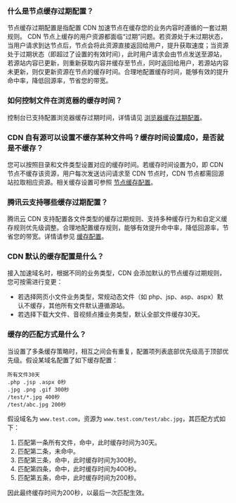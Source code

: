 
[](id:q1)
### 什么是节点缓存过期配置？
节点缓存过期配置是指配置 CDN 加速节点在缓存您的业务内容时遵循的一套过期规则。
CDN 节点上缓存的用户资源都面临“过期”问题。若资源处于未过期状态，当用户请求到达节点后，节点会将此资源直接返回给用户，提升获取速度；当资源处于过期状态（即超过了设置的有效时间），此时用户请求会由节点发送至源站，若源站内容已更新，则重新获取内容并缓存至节点，同时返回给用户，若源站内容未更新，则仅更新资源在节点的缓存时间。合理地配置缓存时间，能够有效的提升命中率，降低回源率，节省您的带宽。


[](id:q2)
### 如何控制文件在浏览器的缓存时间？
控制台已支持配置浏览器缓存过期时间，详情请见 [浏览器缓存过期配置](https://cloud.tencent.com/document/product/228/50114)。

[](id:q3)
### CDN 自有源可以设置不缓存某种文件吗？缓存时间设置成0，是否就是不缓存？
您可以按照目录和文件类型设置对应的缓存时间。若缓存时间设置为0，即 CDN 节点不缓存该资源，用户每次发送访问请求至 CDN 节点时，CDN 节点都需回源站拉取相应资源。相关缓存设置可参照 [节点缓存配置](https://cloud.tencent.com/document/product/228/41540)。

[](id:q4)
### 腾讯云支持哪些缓存过期配置？
腾讯云 CDN 支持配置各文件类型的缓存过期规则、支持多种缓存行为和自定义缓存规则优先级调整。合理地配置缓存规则，能够有效提升命中率，降低回源率，节省您的带宽。详情请参见 [缓存配置](https://cloud.tencent.com/document/product/228/41534)。

[](id:q5)
### CDN 默认的缓存配置是什么？
接入加速域名时，根据不同的业务类型，CDN 会添加默认的节点缓存过期规则，您可按需进行变更：
- 若选择网页小文件业务类型，常规动态文件（如 php、jsp、asp、aspx）默认不缓存，其他所有文件默认遵循源站。
- 若选择下载大文件、音视频点播业务类型，默认全部文件缓存30天。


[](id:q6)
### 缓存的匹配方式是什么？
当设置了多条缓存策略时，相互之间会有重复，配置项列表底部优先级高于顶部优先级。假设某域名配置了如下缓存配置：
```
所有文件30天
.php .jsp .aspx 0秒
.jpg .png .gif 300秒
/test/*.jpg 400秒
/test/abc.jpg 200秒
```

假设域名为 `www.test.com`，资源为 `www.test.com/test/abc.jpg`，其匹配方式如下：
1. 匹配第一条所有文件，命中，此时缓存时间为30天。
2. 匹配第二条，未命中。
3. 匹配第三条，命中，此时缓存时间为300秒。
4. 匹配第四条，命中，此时缓存时间为400秒。
5. 匹配第五条，命中，此时缓存时间为200秒。

因此最终缓存时间为200秒，以最后一次匹配生效。
